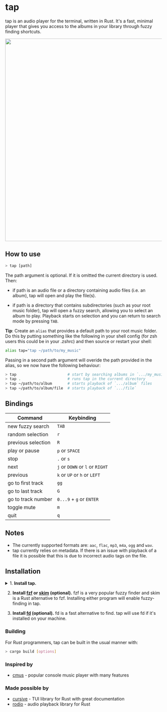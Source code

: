 # tap

tap is an audio player for the terminal, written in Rust. It's a fast, minimal player that gives you access to the albums in your library through fuzzy finding shortcuts.

<img src="https://github.com/timdubbins/tap/blob/master/doc/tap_screenshot.png" width="650"/>

## How to use

```bash
> tap [path]
```

The path argument is optional. If it is omitted the current directory is used. Then:

- if path is an audio file or a directory containing audio files (i.e. an album), tap will open and play the file(s).


- if path is a directory that contains subdirectories (such as your root music folder), tap will open a fuzzy search, allowing you to select an album to play. Playback starts on selection and you can return to search mode by pressing `TAB`.

**Tip**: Create an `alias` that provides a default path to your root music folder. Do this by putting something like the following in your shell config (for zsh users this could be in your .zshrc) and then source or restart your shell:

``` bash
alias tap="tap ~/path/to/my_music"
```

Passing in a second path argument will overide the path provided in the alias, so we now have the following behaviour:
``` bash
> tap                       # start by searching albums in `.../my_music`
> tap .                     # runs tap in the current directory
> tap ~/path/to/album       # starts playback of `.../album` files
> tap ~/path/to/album/file  # starts playback of `.../file`
```

## Bindings

Command | Keybinding
---|---
new fuzzy search | `TAB`
random selection | `r`
previous selection | `R`
play or pause | `p` or `SPACE`
stop | `.` or `s`
next | `j` or `DOWN` or `l` or `RIGHT`
previous | `k` or `UP` or `h` or `LEFT`
go to first track | `gg`
go to last track | `G`
go to track number | `0...9` + `g` or `ENTER`
toggle mute | `m`
quit | `q`

## Notes

- The currently supported formats are: `aac`, `flac`, `mp3`, `m4a`, `ogg` and `wav`.
- tap currently relies on metadata. If there is an issue with playback of a file it is possible that this is due to incorrect audio tags on the file.

## Installation

<details>
<summary>1. <b>Install tap.</b></summary>
<br>

If you're on <b>macOS</b> you can use <a href="https://brew.sh/">Homebrew</a>:

```bash
> brew install timdubbins/tap/tap
> tap --version
0.2.0
```

If you're on <b>Arch</b> you can grab the <a href="https://aur.archlinux.org/packages/tap">AUR package</a>.
Or you can automate the install process with an <a href="https://wiki.archlinux.org/title/AUR_helpers">AUR helper</a>,
such as <a href="https://github.com/Jguer/yay">yay</a>:

```bash
> yay -S tap
> tap --version
0.2.0
```

If you're a <b>Debian</b> user (or a user of a Debian derivative like <b>Ubuntu</b> then tap can be installed using a binary <code>.deb</code> file provided in each <a href="https://github.com/timdubbins/tap/releases/tag/v0.2.0">tap release</a>.

```bash
> curl -LO https://github.com/timdubbins/tap/releases/download/v0.2.0/tap_v0.2.0_amd64.deb
> sudo dpkg -i tap_v0.2.0_amd64.deb
> tap --version
0.2.0
```

To compile from source, first you need a <a href="https://www.rust-lang.org/">Rust installation</a> (if you don't have one) and then you can use <a href="https://github.com/rust-lang/cargo">cargo</a>:

```bash
> git clone https://github.com/timdubbins/tap
> cd tap
> cargo install --path .
> tap --version
0.2.0
```

The binaries for each release are also available [here](https://github.com/timdubbins/tap/releases/tag/v0.2.0).
</details>

2. <b>Install [fzf](https://github.com/junegunn/fzf) or [skim](https://github.com/lotabout/skim) (optional).</b> fzf is a very popular fuzzy finder and skim is a Rust alternative to fzf. Installing either program will enable fuzzy-finding in tap.

3. <b>Install [fd](https://github.com/sharkdp/fd) (optional).</b> fd is a fast alternative to find. tap will use fd if it's installed on your machine.

### Building

For Rust programmers, tap can be built in the usual manner with:
```bash
> cargo build [options]
```

### Inspired by

- [cmus](https://github.com/cmus/cmus) - popular console music player with many features

### Made possible by

- [cursive](https://github.com/gyscos/cursive) - TUI library for Rust with great documentation
- [rodio](https://github.com/RustAudio/rodio) - audio playback library for Rust
